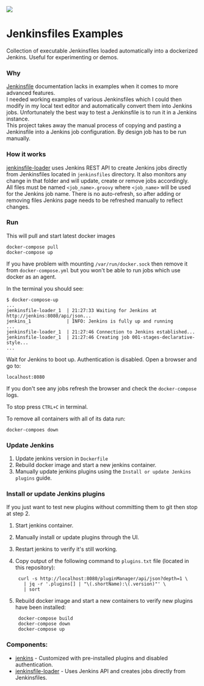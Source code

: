[![](https://images.microbadger.com/badges/image/hoto/jenkinsfile-examples.svg)](https://microbadger.com/images/hoto/jenkinsfile-examples "Get your own image badge on microbadger.com")
# Jenkinsfiles Examples

Collection of executable Jenkinsfiles loaded automatically into a dockerized Jenkins.
Useful for experimenting or demos.

### Why

[Jenkinsfile](https://jenkins.io/doc/book/pipeline/jenkinsfile/) documentation lacks in examples when it comes to more advanced features.  
I needed working examples of various Jenkinsfiles which I could then modify in my local text editor and automatically convert them into Jenkins jobs.
Unfortunately the best way to test a Jenkinsfile is to run it in a Jenkins instance.  
This project takes away the manual process of copying and pasting a Jenkinsfile into a Jenkins job configuration.
By design job has to be run manually.

### How it works

[jenkinsfile-loader](https://github.com/hoto/jenkinsfile-loader) uses Jenkins REST API to create Jenkins jobs directly from Jenkinsfiles located in `jenkinsfiles` directory.
It also monitors any change in that folder and will update, create or remove jobs accordingly.  
All files must be named `<job_name>.groovy` where `<job_name>` will be used for the Jenkins job name.
There is no auto-refresh, so after adding or removing files Jenkins page needs to be refreshed manually to reflect changes.

### Run

This will pull and start latest docker images

    docker-compose pull
    docker-compose up
   
If you have problem with mounting `/var/run/docker.sock` then remove it from `docker-compose.yml` but you won't be able to run jobs which use docker as an agent.

In the terminal you should see:

    $ docker-compose-up
    ...
    jenkinsfile-loader_1  | 21:27:33 Waiting for Jenkins at http://jenkins:8080/api/json...
    jenkins_1             | INFO: Jenkins is fully up and running
    ...
    jenkinsfile-loader_1  | 21:27:46 Connection to Jenkins established...
    jenkinsfile-loader_1  | 21:27:46 Creating job 001-stages-declarative-style...
    ...


Wait for Jenkins to boot up. Authentication is disabled. Open a browser and go to:

    localhost:8080
    
If you don't see any jobs refresh the browser and check the `docker-compose` logs.

To stop press `CTRL+C` in terminal.  

To remove all containers with all of its data run:

    docker-compoes down

### Update Jenkins

1. Update jenkins version in `Dockerfile`
2. Rebuild docker image and start a new jenkins container.
3. Manually update jenkins plugins using the `Install or update Jenkins plugins` guide.

### Install or update Jenkins plugins

If you just want to test new plugins without committing them to git then stop at step 2.

1. Start jenkins container.
2. Manually install or update plugins through the UI.
3. Restart jenkins to verify it's still working.
4. Copy output of the following command to `plugins.txt` file (located in this repository):

        curl -s http://localhost:8080/pluginManager/api/json?depth=1 \
          | jq -r '.plugins[] | "\(.shortName):\(.version)"' \
          | sort
    
5. Rebuild docker image and start a new containers to verify new plugins have been installed:

        docker-compose build
        docker-compose down
        docker-compose up
        
### Components:
  - [jenkins](https://hub.docker.com/_/jenkins/) - Customized with pre-installed plugins and disabled authentication.
  - [jenkinsfile-loader](https://github.com/hoto/jenkinsfile-loader) - Uses Jenkins API and creates jobs directly from Jenkinsfiles.
  
